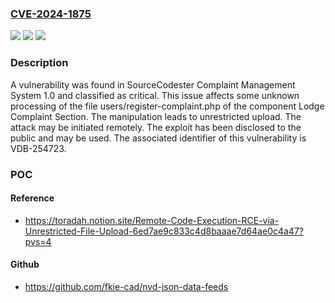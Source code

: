 ### [CVE-2024-1875](https://cve.mitre.org/cgi-bin/cvename.cgi?name=CVE-2024-1875)
![](https://img.shields.io/static/v1?label=Product&message=Complaint%20Management%20System&color=blue)
![](https://img.shields.io/static/v1?label=Version&message=%3D%201.0%20&color=brighgreen)
![](https://img.shields.io/static/v1?label=Vulnerability&message=CWE-434%20Unrestricted%20Upload&color=brighgreen)

### Description

A vulnerability was found in SourceCodester Complaint Management System 1.0 and classified as critical. This issue affects some unknown processing of the file users/register-complaint.php of the component Lodge Complaint Section. The manipulation leads to unrestricted upload. The attack may be initiated remotely. The exploit has been disclosed to the public and may be used. The associated identifier of this vulnerability is VDB-254723.

### POC

#### Reference
- https://toradah.notion.site/Remote-Code-Execution-RCE-via-Unrestricted-File-Upload-6ed7ae9c833c4d8baaae7d64ae0c4a47?pvs=4

#### Github
- https://github.com/fkie-cad/nvd-json-data-feeds

